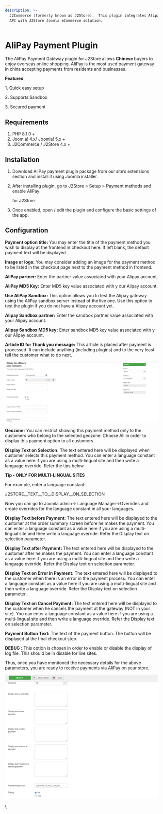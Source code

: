 ```yaml
---
description: >-
  J2Commerce (formerly known as J2Store):  This plugin integrates Alipay payment
  API with J2Store Joomla eCommerce solution.
---
```


# AliPay Payment Plugin

The AliPay Payment Gateway plugin for J2Store allows **Chinese** buyers to enjoy overseas online shopping. AliPay is the most used payment gateway in china accepting payments from residents and businesses.

**Features**

1\. Quick easy setup

2\. Supports Sandbox

3\. Secured payment

## Requirements

1. PHP 8.1.0 +
2. Joomla! 4.x/ Joomla! 5.x +
3. J2Commerce / J2Store 4.x +

## Installation <a href="#installation" id="installation"></a>

1. Download AliPay payment plugin package from our site’s extensions section and install it using Joomla installer.
2.  After installing plugin, go to J2Store > Setup > Payment methods and enable AliPay

    for J2Store.
3. Once enabled, open / edit the plugin and configure the basic settings of the app.

## Configuration <a href="#configuration" id="configuration"></a>

**Payment option title:** You may enter the title of the payment method you wish to display at the frontend in checkout here. If left blank, the default payment text will be displayed.

**Image or logo:** You may consider adding an image for the payment method to be listed in the checkout page next to the payment method in frontend.

**AliPay partner:** Enter the partner value associated with your Alipay account.

**AliPay MD5 Key:** Enter MD5 key value associated with y our Alipay account.

**Use AliPay Sandbox:** This option allows you to test the Alipay gateway using the AliPay sandbox server instead of the live one. Use this option to test the plugin if you do not have a Alipay account yet.

**Alipay Sandbox partner:** Enter the sandbox partner value associated with your Alipay account.

**Alipay Sandbox MD5 key:** Enter sandbox MD5 key value associated with y our Alipay account.

**Article ID for Thank you message:** This article is placed after payment is processed. It can include anything (including plugins) and to the very least tell the customer what to do next.

![AliPay Payment Img1](../.gitbook/assets/alipay-paymnet-img1.png)

**Geozone:** You can restrict showing this payment method only to the customers who belong to the selected geozone. Choose All in order to display this payment option to all customers.

**Display Text on Selection:** The text entered here will be displayed when customer selects this payment method. You can enter a language constant as a value here if you are using a multi-lingual site and then write a language override. Refer the tips below.

**Tip - ONLY FOR MULTI-LINGUAL SITES**

For example, enter a language constant:

J2STORE\_\_TEXT\_\_TO\_\_DISPLAY\_\_ON\_SELECTION

Now you can go to Joomla admin-> Language Manager->Overrides and create overrides for the language constant in all your languages.

**Display Text before Payment:** The text entered here will be displayed to the customer at the order summary screen before he makes the payment. You can enter a language constant as a value here if you are using a multi-lingual site and then write a language override. Refer the Display text on selection parameter.

**Display Text after Payment:** The text entered here will be displayed to the customer after he makes the payment. You can enter a language constant as a value here if you are using a multi-lingual site and then write a language override. Refer the Display text on selection parameter.

**Display Text on Error in Payment:** The text entered here will be displayed to the customer when there is an error in the payment process. You can enter a language constant as a value here if you are using a multi-lingual site and then write a language override. Refer the Display text on selection parameter.

**Display Text on Cancel Payment:** The text entered here will be displayed to the customer when he cancels the payment at the gateway (NOT in your site). You can enter a language constant as a value here if you are using a multi-lingual site and then write a language override. Refer the Display text on selection parameter.

**Payment Button Text:** The text of the payment button. The button will be displayed at the final checkout step.

**DEBUG :** This option is chosen in order to enable or disable the display of log file. This should be in disable for live sites.

Thus, once you have mentioned the necessary details for the above parameters, you are ready to receive payments via AliPay on your store.

![AliPay Payment Img2](<../.gitbook/assets/alipay-paymnet-img2 (1).png>)

\\
